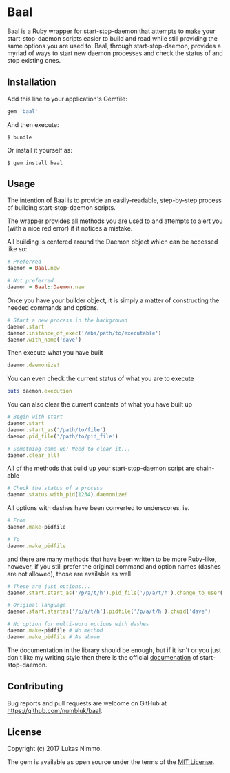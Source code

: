 # Baal

Baal is a Ruby wrapper for start-stop-daemon that attempts to make your start-stop-daemon scripts easier to build and
read while still providing the same options you are used to. Baal, through start-stop-daemon, provides a myriad of ways
to start new daemon processes and check the status of and stop existing ones.

## Installation

Add this line to your application's Gemfile:

```ruby
gem 'baal'
```

And then execute:

    $ bundle

Or install it yourself as:

    $ gem install baal

## Usage

The intention of Baal is to provide an easily-readable, step-by-step process of building start-stop-daemon scripts.

The wrapper provides all methods you are used to and attempts to alert you (with a nice red error) if it notices a mistake.

All building is centered around the Daemon object which can be accessed like so:

```ruby
# Preferred
daemon = Baal.new

# Not preferred
daemon = Baal::Daemon.new
```

Once you have your builder object, it is simply a matter of constructing the needed commands and options.

```ruby
# Start a new process in the background
daemon.start
daemon.instance_of_exec('/abs/path/to/executable')
daemon.with_name('dave')
```

Then execute what you have built

```ruby
daemon.daemonize!
```

You can even check the current status of what you are to execute

```ruby
puts daemon.execution
```

You can also clear the current contents of what you have built up

```ruby
# Begin with start
daemon.start
daemon.start_as('/path/to/file')
daemon.pid_file('/path/to/pid_file')

# Something came up! Need to clear it...
daemon.clear_all!
```


All of the methods that build up your start-stop-daemon script are chain-able

```ruby
# Check the status of a process
daemon.status.with_pid(1234).daemonize!
```

All options with dashes have been converted to underscores, ie.

```ruby
# From
daemon.make-pidfile

# To
daemon.make_pidfile
```
 
and there are many methods that have been written to be more Ruby-like, however, if you still prefer the original
command and option names (dashes are not allowed), those are available as well 

```ruby
# These are just options...
daemon.start.start_as('/p/a/t/h').pid_file('/p/a/t/h').change_to_user('dave')

# Original language
daemon.start.startas('/p/a/t/h').pidfile('/p/a/t/h').chuid('dave')

# No option for multi-word options with dashes
daemon.make-pidfile # No method
daemon.make_pidfile # As above
```

The documentation in the library should be enough, but if it isn't or you just don't like my writing style then there is
the official [documenation](https://manpages.debian.org/jessie/dpkg/start-stop-daemon.8.en.html) of start-stop-daemon.

## Contributing

Bug reports and pull requests are welcome on GitHub at https://github.com/numbluk/baal.

## License

Copyright (c) 2017 Lukas Nimmo.

The gem is available as open source under the terms of the [MIT License](http://opensource.org/licenses/MIT).

